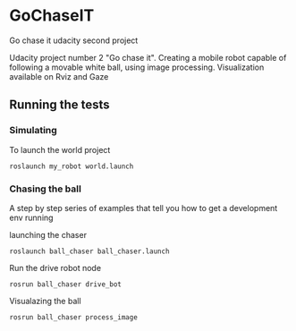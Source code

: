 # GoChaseIT
Go chase it udacity second project

Udacity project number 2 "Go chase it". Creating a mobile robot capable of following a movable white ball, using image processing.
Visualization available on Rviz and Gaze

## Running the tests

### Simulating

To launch the world project

```
roslaunch my_robot world.launch 
```

### Chasing the ball

A step by step series of examples that tell you how to get a development env running

launching the chaser 

```
roslaunch ball_chaser ball_chaser.launch
```

Run the drive robot node

```
rosrun ball_chaser drive_bot
```

Visualazing the ball

```
rosrun ball_chaser process_image 
```



